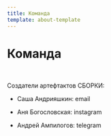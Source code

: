 ```yaml
---
title: Команда
template: about-template
---
```


# Команда
<br>

Создатели артефтактов СБОРКИ:

+ Саша Андрияшкин: email

+ Аня Богословская: instagram

+ Андрей Ампилогов: telegram

